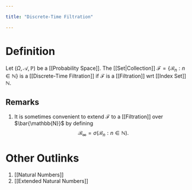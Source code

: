 ```yaml
---

title: "Discrete-Time Filtration"

---
```

# Definition
Let $(\Omega, \mathcal{A}, \mathbb{P})$ be a [[Probability Space]]. The [[Set|Collection]] $\mathcal{F} = \{\mathcal{B}_{n} : n \in \mathbb{N}\}$ is a [[Discrete-Time Filtration]] if $\mathcal{F}$ is a [[Filtration]] wrt [[Index Set]] $\mathbb{N}$.

## Remarks
1. It is sometimes convenient to extend $\mathcal{F}$ to a [[Filtration]] over $\bar{\mathbb{N}}$ by defining $$\mathcal{B}_{\infty} = \sigma(\mathcal{B}_{n} : n \in \mathbb{N}).$$

# Other Outlinks
1. [[Natural Numbers]]
2. [[Extended Natural Numbers]]